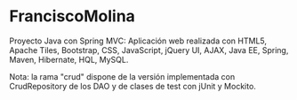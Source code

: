 # FranciscoMolina
Proyecto Java con Spring MVC:
Aplicación web realizada con HTML5, Apache Tiles, Bootstrap, CSS, JavaScript, jQuery UI, AJAX, Java EE, Spring, Maven, Hibernate, HQL, MySQL.

Nota: la rama "crud" dispone de la versión implementada con CrudRepository de los DAO y de clases de test con jUnit y Mockito.
